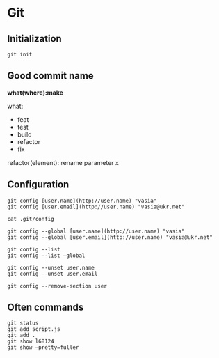 # Git

## Initialization

`git init`

## Good commit name

**what(where):make**

what:
- feat
- test
- build
- refactor
- fix

refactor(element): rename parameter x

## Configuration

    git config [user.name](http://user.name) "vasia"
    git config [user.email](http://user.name) "vasia@ukr.net"
    
    cat .git/config
    
    git config --global [user.name](http://user.name) "vasia"
    git config --global [user.email](http://user.name) "vasia@ukr.net"
    
    git config --list
    git config --list —global
    
    git config --unset user.name
    git config --unset user.email
    
    git config --remove-section user

## Often commands

    git status
    git add script.js
    git add .
    git show l68124
    git show —pretty=fuller
